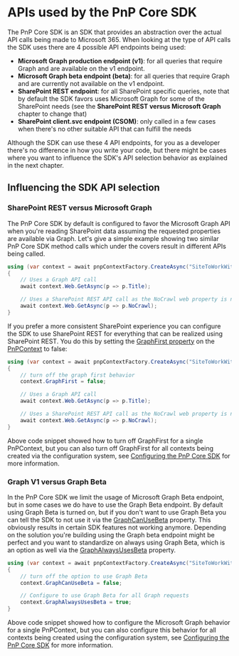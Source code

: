 # APIs used by the PnP Core SDK

The PnP Core SDK is an SDK that provides an abstraction over the actual API calls being made to Microsoft 365. When looking at the type of API calls the SDK uses there are 4 possible API endpoints being used:

- **Microsoft Graph production endpoint (v1)**: for all queries that require Graph and are available on the v1 endpoint.
- **Microsoft Graph beta endpoint (beta)**: for all queries that require Graph and are currently not available on the v1 endpoint.
- **SharePoint REST endpoint**: for all SharePoint specific queries, note that by default the SDK favors uses Microsoft Graph for some of the SharePoint needs (see the **SharePoint REST versus Microsoft Graph** chapter to change that)
- **SharePoint client.svc endpoint (CSOM)**: only called in a few cases when there's no other suitable API that can fulfill the needs

Although the SDK can use these 4 API endpoints, for you as a developer there's no difference in how you write your code, but there might be cases where you want to influence the SDK's API selection behavior as explained in the next chapter.

## Influencing the SDK API selection

### SharePoint REST versus Microsoft Graph

The PnP Core SDK by default is configured to favor the Microsoft Graph API when you're reading SharePoint data assuming the requested properties are available via Graph. Let's give a simple example showing two similar PnP Core SDK method calls which under the covers result in different APIs being called.

```csharp
using (var context = await pnpContextFactory.CreateAsync("SiteToWorkWith"))
{
    // Uses a Graph API call
    await context.Web.GetAsync(p => p.Title);

    // Uses a SharePoint REST API call as the NoCrawl web property is not available in Graph
    await context.Web.GetAsync(p => p.NoCrawl);
}
```

If you prefer a more consistent SharePoint experience you can configure the SDK to use SharePoint REST for everything that can be realized using SharePoint REST. You do this by setting the [GraphFirst property](https://pnp.github.io/pnpcore/api/PnP.Core.Services.PnPContext.html#collapsible-PnP_Core_Services_PnPContext_GraphFirst) on the [PnPContext](https://pnp.github.io/pnpcore/api/PnP.Core.Services.PnPContext.html) to false:

```csharp
using (var context = await pnpContextFactory.CreateAsync("SiteToWorkWith"))
{
    // turn off the graph first behavior
    context.GraphFirst = false;

    // Uses a Graph API call
    await context.Web.GetAsync(p => p.Title);

    // Uses a SharePoint REST API call as the NoCrawl web property is not available in Graph
    await context.Web.GetAsync(p => p.NoCrawl);
}
```

Above code snippet showed how to turn off GraphFirst for a single PnPContext, but you can also turn off GraphFirst for all contexts being created via the configuration system, see [Configuring the PnP Core SDK](basics-settings.md) for more information.

### Graph V1 versus Graph Beta

In the PnP Core SDK we limit the usage of Microsoft Graph Beta endpoint, but in some cases we do have to use the Graph Beta endpoint. By default using Graph Beta is turned on, but if you don't want to use Graph Beta you can tell the SDK to not use it via the [GraphCanUseBeta](https://pnp.github.io/pnpcore/api/PnP.Core.Services.PnPContext.html#collapsible-PnP_Core_Services_PnPContext_GraphCanUseBeta) property. This obviously results in certain SDK features not working anymore. Depending on the solution you're building using the Graph beta endpoint might be perfect and you want to standardize on always using Graph Beta, which is an option as well via the [GraphAlwaysUsesBeta](https://pnp.github.io/pnpcore/api/PnP.Core.Services.PnPContext.html#collapsible-PnP_Core_Services_PnPContext_GraphAlwaysUseBeta) property.

```csharp
using (var context = await pnpContextFactory.CreateAsync("SiteToWorkWith"))
{
    // turn off the option to use Graph Beta
    context.GraphCanUseBeta = false;

    // Configure to use Graph Beta for all Graph requests
    context.GraphAlwaysUsesBeta = true;
}
```

Above code snippet showed how to configure the Microsoft Graph behavior for a single PnPContext, but you can also configure this behavior for all contexts being created using the configuration system, see [Configuring the PnP Core SDK](basics-settings.md) for more information.
